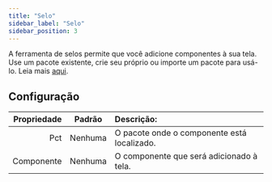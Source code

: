 ```yaml
---
title: "Selo"
sidebar_label: "Selo"
sidebar_position: 3
---
```


A ferramenta de selos permite que você adicione componentes à sua tela. Use um pacote existente, crie seu próprio ou importe um pacote para usá-lo. Leia mais [aqui](../pack).

## Configuração

| Propriedade | Padrão  | Descrição:                                  |
| -----------:|:-------:|:------------------------------------------- |
|         Pct | Nenhuma | O pacote onde o componente está localizado. |
|  Componente | Nenhuma | O componente que será adicionado à tela.    |
